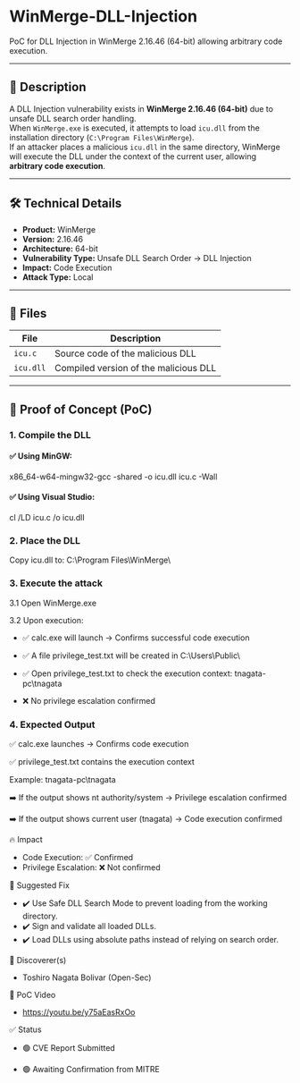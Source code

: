 # WinMerge-DLL-Injection
PoC for DLL Injection in WinMerge 2.16.46 (64-bit) allowing arbitrary code execution.

---

## 🎯 Description
A DLL Injection vulnerability exists in **WinMerge 2.16.46 (64-bit)** due to unsafe DLL search order handling.  
When `WinMerge.exe` is executed, it attempts to load `icu.dll` from the installation directory (`C:\Program Files\WinMerge`).  
If an attacker places a malicious `icu.dll` in the same directory, WinMerge will execute the DLL under the context of the current user, allowing **arbitrary code execution**.  

---

## 🛠️ Technical Details
- **Product:** WinMerge  
- **Version:** 2.16.46  
- **Architecture:** 64-bit  
- **Vulnerability Type:** Unsafe DLL Search Order → DLL Injection  
- **Impact:** Code Execution  
- **Attack Type:** Local  

---

## 📂 Files
| File | Description |
|------|-------------|
| `icu.c` | Source code of the malicious DLL |
| `icu.dll` | Compiled version of the malicious DLL |

---

## 🚨 Proof of Concept (PoC)

### 1. Compile the DLL
#### ✅ Using **MinGW**:
 x86_64-w64-mingw32-gcc -shared -o icu.dll icu.c -Wall
 
#### ✅ Using Visual Studio:
 cl /LD icu.c /o icu.dll

### 2. Place the DLL
Copy icu.dll to: C:\Program Files\WinMerge\

### 3. Execute the attack

3.1 Open WinMerge.exe

3.2 Upon execution:

  - ✅ calc.exe will launch → Confirms successful code execution
    
  - ✅ A file privilege_test.txt will be created in C:\Users\Public\
    
  - ✅ Open privilege_test.txt to check the execution context: tnagata-pc\tnagata
    
  - ❌ No privilege escalation confirmed

### 4. Expected Output
✅ calc.exe launches → Confirms code execution

✅ privilege_test.txt contains the execution context

Example: tnagata-pc\tnagata

➡️ If the output shows nt authority/system → Privilege escalation confirmed

➡️ If the output shows current user (tnagata) → Code execution confirmed

🔥 Impact
 - Code Execution: ✅ Confirmed
 - Privilege Escalation: ❌ Not confirmed

📝 Suggested Fix
 - ✔️ Use Safe DLL Search Mode to prevent loading from the working directory.
 - ✔️ Sign and validate all loaded DLLs.
 - ✔️ Load DLLs using absolute paths instead of relying on search order.

👤 Discoverer(s)
 - Toshiro Nagata Bolivar (Open-Sec)

🎥 PoC Video
 -  https://youtu.be/y75aEasRxOo

✅ Status

 - 🟢 CVE Report Submitted
   
 - 🟢 Awaiting Confirmation from MITRE
